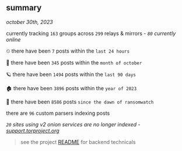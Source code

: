 
## summary
_october 30th, 2023_

currently tracking `163` groups across `299` relays & mirrors - _`80` currently online_

⏲ there have been `7` posts within the `last 24 hours`

🦈 there have been `345` posts within the `month of october`

🪐 there have been `1494` posts within the `last 90 days`

🏚 there have been `3896` posts within the `year of 2023`

🦕 there have been `8586` posts `since the dawn of ransomwatch`

there are `96` custom parsers indexing posts

_`20` sites using v2 onion services are no longer indexed - [support.torproject.org](https://support.torproject.org/onionservices/v2-deprecation/)_

> see the project [README](https://github.com/joshhighet/ransomwatch#ransomwatch--) for backend technicals
